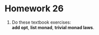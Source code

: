 # Homework 26

1. Do these textbook exercises:  
   **add opt**, **list monad**, **trivial monad laws**.